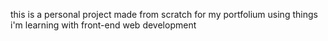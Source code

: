 this is a personal project made from scratch for my portfolium using things i'm learning with front-end web development 
